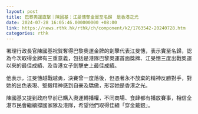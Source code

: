 ```yaml
---
layout: post
title: 巴黎奧運直撃｜陳國基：江旻憓奪金實至名歸　是香港之光
date: 2024-07-28 16:05:46.000000000 +08:00
link: https://news.rthk.hk/rthk/ch/component/k2/1763542-20240728.htm
categories: rthk
---
```


署理行政長官陳國基祝賀奪得巴黎奧運金牌的劍擊代表江旻憓，表示實至名歸，認為今次取得金牌有三重意義，包括是港隊巴黎奧運首面獎牌、江旻憓三度出戰奧運以來的最佳成績、及香港女子劍擊史上最佳成績。

他表示，江旻憓越戰越勇，決賽曾一度落後，但憑著永不放棄的精神反勝對手，對她的出色表現、堅毅精神感到自豪及驕傲，形容她是香港之光。

陳國基又提到政府早前已購入奧運轉播權，不同商場、食肆都有播放賽事，相信全港市民會繼續撐國家隊及港隊，希望他們取得佳績「穿金戴銀」。
